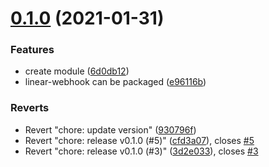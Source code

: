 # [0.1.0](https://github.com/korosuke613/linear-webhook/compare/v0.0.1...v0.1.0) (2021-01-31)


### Features

* create module ([6d0db12](https://github.com/korosuke613/linear-webhook/commit/6d0db12561c8a68126d5cbdbe1fd300471150351))
* linear-webhook can be packaged ([e96116b](https://github.com/korosuke613/linear-webhook/commit/e96116b0500acd7b0e2e00d027393c409e663760))


### Reverts

* Revert "chore: update version" ([930796f](https://github.com/korosuke613/linear-webhook/commit/930796f104db1b681c5aa6c8bc1f56328adafa8d))
* Revert "chore: release v0.1.0 (#5)" ([cfd3a07](https://github.com/korosuke613/linear-webhook/commit/cfd3a07ba409c4371c7ef18bf2b39463f7dbd595)), closes [#5](https://github.com/korosuke613/linear-webhook/issues/5)
* Revert "chore: release v0.1.0 (#3)" ([3d2e033](https://github.com/korosuke613/linear-webhook/commit/3d2e0336bd35ea5228be3b46e5181452780edabb)), closes [#3](https://github.com/korosuke613/linear-webhook/issues/3)



